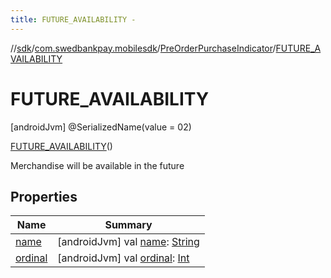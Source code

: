 ```yaml
---
title: FUTURE_AVAILABILITY -
---
```

//[sdk](../../../../index)/[com.swedbankpay.mobilesdk](../../index)/[PreOrderPurchaseIndicator](../index)/[FUTURE_AVAILABILITY](index)



# FUTURE_AVAILABILITY  
 [androidJvm] @SerializedName(value = 02)  
  
[FUTURE_AVAILABILITY](index)()  


Merchandise will be available in the future

   


## Properties  
  
|  Name |  Summary | 
|---|---|
| <a name="com.swedbankpay.mobilesdk/PreOrderPurchaseIndicator.FUTURE_AVAILABILITY/name/#/PointingToDeclaration/"></a>[name](name)| <a name="com.swedbankpay.mobilesdk/PreOrderPurchaseIndicator.FUTURE_AVAILABILITY/name/#/PointingToDeclaration/"></a> [androidJvm] val [name](name): [String](https://kotlinlang.org/api/latest/jvm/stdlib/kotlin/-string/index.html)   <br>|
| <a name="com.swedbankpay.mobilesdk/PreOrderPurchaseIndicator.FUTURE_AVAILABILITY/ordinal/#/PointingToDeclaration/"></a>[ordinal](ordinal)| <a name="com.swedbankpay.mobilesdk/PreOrderPurchaseIndicator.FUTURE_AVAILABILITY/ordinal/#/PointingToDeclaration/"></a> [androidJvm] val [ordinal](ordinal): [Int](https://kotlinlang.org/api/latest/jvm/stdlib/kotlin/-int/index.html)   <br>|

